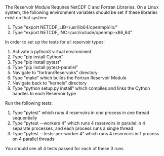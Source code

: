 The Reservoir Module Requires NetCDF C and Fortran Libraries.
On a Linux system, the following environment variables should
be set if these libraries exist on that system:
1. Type "export NETCDF_LIB=/usr/lib64/openmpi/lib/"
2. Type "export NETCDF_INC=/usr/include/openmpi-x86_64"


In order to set up the tests for all reservoir types:
1. Activate a python3 virtual environment
2. Type "pip install Cython"
3. Type "pip install pytest"
4. Type "pip install pytest-parallel"
5. Navigate to "fortran/Reservoirs" directory
6. Type "make" which builds the Fortran Reservoir Module
7. Navigate back to "kernels" directory
8. Type "python setup.py install" which compiles and links the Cython handles to
   each Reservoir type


Run the following tests:
1. Type "pytest" which runs 4 reservoirs in one process in one thread sequentially
2. Type "pytest --workers 4" which runs 4 reservoirs in parallel in 4 separate processes,
   and each process runs a single thread
3. Type "pytest --tests-per-worker 4" which runs 4 reservoirs in 1 process on 4 parallel threads

You should see all 4 tests passed for each of these 3 runs 


